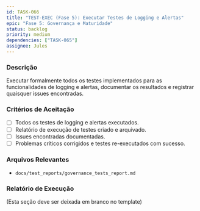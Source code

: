 ```yaml
---
id: TASK-066
title: "TEST-EXEC (Fase 5): Executar Testes de Logging e Alertas"
epic: "Fase 5: Governança e Maturidade"
status: backlog
priority: medium
dependencies: ["TASK-065"]
assignee: Jules
---
```


### Descrição

Executar formalmente todos os testes implementados para as funcionalidades de logging e alertas, documentar os resultados e registrar quaisquer issues encontradas.

### Critérios de Aceitação

- [ ] Todos os testes de logging e alertas executados.
- [ ] Relatório de execução de testes criado e arquivado.
- [ ] Issues encontradas documentadas.
- [ ] Problemas críticos corrigidos e testes re-executados com sucesso.

### Arquivos Relevantes

* `docs/test_reports/governance_tests_report.md`

### Relatório de Execução

(Esta seção deve ser deixada em branco no template)
